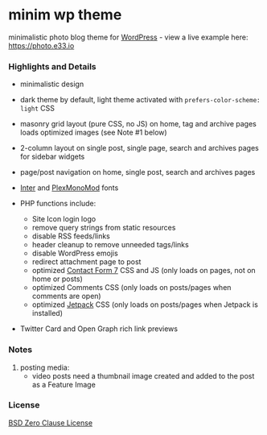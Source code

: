 # minim wp theme

minimalistic photo blog theme for [WordPress](https://wordpress.org) - view a live example here: https://photo.e33.io

### Highlights and Details

- minimalistic design

- dark theme by default, light theme activated with `prefers-color-scheme: light` CSS

- masonry grid layout (pure CSS, no JS) on home, tag and archive pages loads optimized images (see Note #1 below)

- 2-column layout on single post, single page, search and archives pages for sidebar widgets

- page/post navigation on home, single post, search and archives pages

- [Inter](https://rsms.me/inter) and [PlexMonoMod](https://git.sr.ht/~e33io/fonts/tree/main/item/PlexMonoMod) fonts

- PHP functions include:
	- Site Icon login logo
	- remove query strings from static resources
	- disable RSS feeds/links
	- header cleanup to remove unneeded tags/links
	- disable WordPress emojis
	- redirect attachment page to post
	- optimized [Contact Form 7](https://contactform7.com) CSS and JS (only loads on pages, not on home or posts)
	- optimized Comments CSS (only loads on posts/pages when comments are open)
	- optimized [Jetpack](https://wordpress.org/plugins/jetpack) CSS (only loads on posts/pages when Jetpack is installed)

- Twitter Card and Open Graph rich link previews

### Notes

1) posting media:
	- video posts need a thumbnail image created and added to the post as a Feature Image

### License
[BSD Zero Clause License](https://git.sr.ht/~e33io/minim-wp-theme/tree/main/item/LICENSE)
